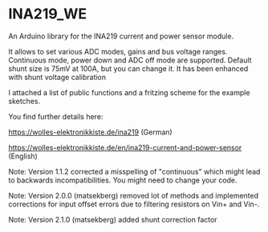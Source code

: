# INA219_WE
An Arduino library for the INA219 current and power sensor module.

It allows to set various ADC modes, gains and bus voltage ranges. Continuous mode, power down and ADC off mode are supported. Default shunt size is 75mV at 100A, but you can change it. 
It has been enhanced with shunt voltage calibration

I attached a list of public functions and a fritzing scheme for the example sketches.

You find further details here: 

https://wolles-elektronikkiste.de/ina219  (German)

https://wolles-elektronikkiste.de/en/ina219-current-and-power-sensor (English)

Note: Version 1.1.2 corrected a misspelling of "continuous" which might lead to backwards incompatibilities. You might need to change your code.  

Note: Version 2.0.0 (matsekberg) removed lot of methods and implemented corrections for input offset errors due to filtering resistors on Vin+ and Vin-.

Note: Version 2.1.0 (matsekberg) added shunt correction factor